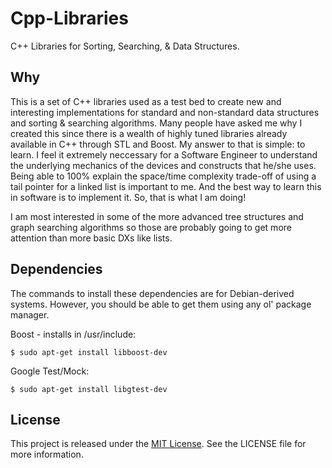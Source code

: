 Cpp-Libraries
===================

C++ Libraries for Sorting, Searching, & Data Structures.

Why
-------

This is a set of C++ libraries used as a test bed to create new and interesting implementations for standard and non-standard data structures and sorting & searching algorithms. Many people have asked me why I created this since there is a wealth of highly tuned libraries already available in C++ through STL and Boost. My answer to that is simple: to learn. I feel it extremely neccessary for a Software Engineer to understand the underlying mechanics of the devices and constructs that he/she uses. Being able to 100% explain the space/time complexity trade-off of using a tail pointer for a linked list is important to me. And the best way to learn this in software is to implement it. So, that is what I am doing!

I am most interested in some of the more advanced tree structures and graph searching algorithms so those are probably going to get more attention than more basic DXs like lists.

Dependencies
------------

The commands to install these dependencies are for Debian-derived systems. However, you should be able to get them using any ol' package manager.

Boost - installs in /usr/include:

    $ sudo apt-get install libboost-dev

Google Test/Mock:

    $ sudo apt-get install libgtest-dev

License
-----------
This project is released under the [MIT License](http://opensource.org/licenses/MIT). See the LICENSE file for more information.
